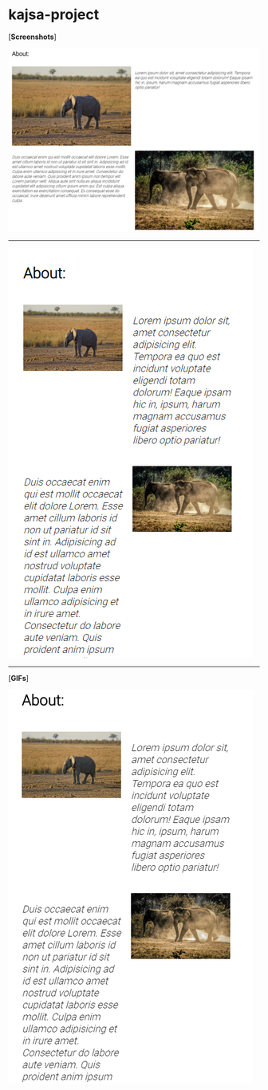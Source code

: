 # kajsa-project

[**Screenshots**]

![](screenshots/screenshot1.png)

-----------------------------------------------------------------------

![](screenshots/screenshot2.png)

-----------------------------------------------------------------------

[**GIFs**]

![](screenshots/gif1.gif)
